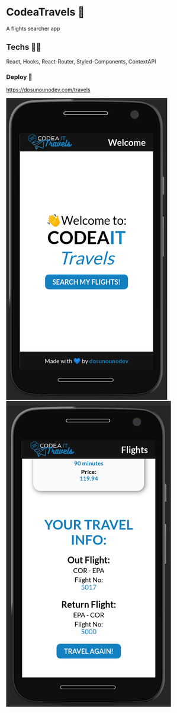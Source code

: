 # CodeaTravels 🌠

A flights searcher app

## Techs 🧑‍💻

React, Hooks, React-Router, Styled-Components, ContextAPI

### Deploy 🚀

https://dosunounodev.com/travels

![travels1](/githubscreenshots/travels1.png?raw=true 'travels1')
![travels2](/githubscreenshots/travels2.png?raw=true 'travels2')